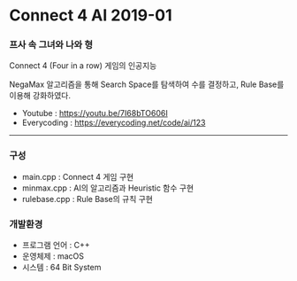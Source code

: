 # Connect 4 AI 2019-01
### 프사 속 그녀와 나와 형

Connect 4 (Four in a row) 게임의 인공지능

NegaMax 알고리즘을 통해 Search Space를 탐색하여 수를 결정하고, Rule Base를 이용해 강화하였다.

 - Youtube : https://youtu.be/7I68bTO606I
 - Everycoding : https://everycoding.net/code/ai/123

---

### 구성
- main.cpp : Connect 4 게임 구현
- minmax.cpp : AI의 알고리즘과 Heuristic 함수 구현
- rulebase.cpp : Rule Base의 규칙 구현

### 개발환경
- 프로그램 언어 : C++
- 운영체제 : macOS
- 시스템 : 64 Bit System
